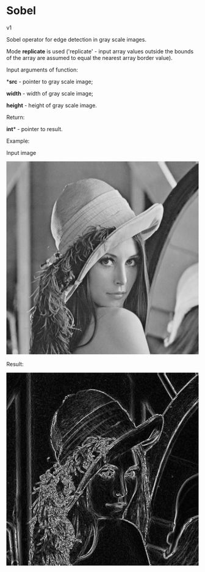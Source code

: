 # Sobel

v1

Sobel operator for edge detection in gray scale images.

Mode **replicate** is used ('replicate' - input array values outside the bounds of the array are assumed to equal the nearest array border value).





Input arguments of function:

***src** - pointer to gray scale image;

**width** - width of gray scale image;

**height** - height of gray scale image.



Return:

**int*** - pointer to result.



Example:

Input image

![](https://github.com/TSem2019/Sobel/blob/main/examples/Lena_test.png)

Result:

![](https://github.com/TSem2019/Sobel/blob/main/examples/Lena_Sobel.png)